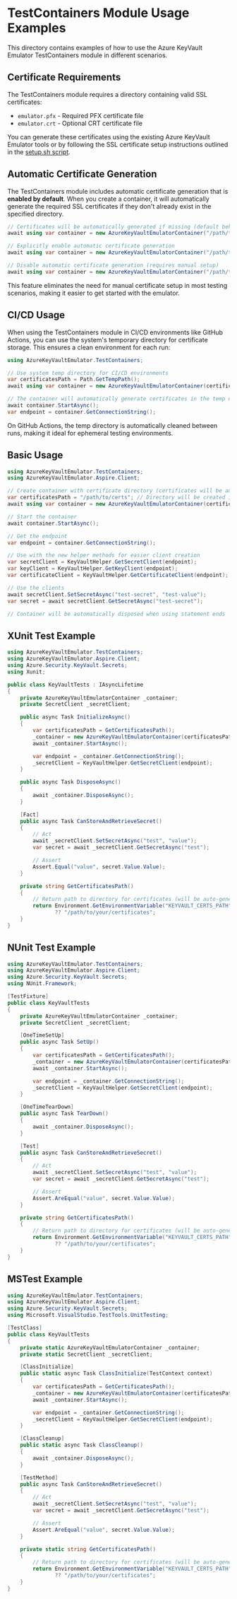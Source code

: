 # TestContainers Module Usage Examples

This directory contains examples of how to use the Azure KeyVault Emulator TestContainers module in different scenarios.

## Certificate Requirements

The TestContainers module requires a directory containing valid SSL certificates:

- `emulator.pfx` - Required PFX certificate file
- `emulator.crt` - Optional CRT certificate file

You can generate these certificates using the existing Azure KeyVault Emulator tools or by following the SSL certificate setup instructions outlined in the [setup.sh script](https://github.com/james-gould/azure-keyvault-emulator/blob/master/docs/setup.sh).

## Automatic Certificate Generation

The TestContainers module includes automatic certificate generation that is **enabled by default**. When you create a container, it will automatically generate the required SSL certificates if they don't already exist in the specified directory.

```csharp
// Certificates will be automatically generated if missing (default behavior)
await using var container = new AzureKeyVaultEmulatorContainer("/path/to/certs");

// Explicitly enable automatic certificate generation
await using var container = new AzureKeyVaultEmulatorContainer("/path/to/certs", generateCertificates: true);

// Disable automatic certificate generation (requires manual setup)
await using var container = new AzureKeyVaultEmulatorContainer("/path/to/certs", generateCertificates: false);
```

This feature eliminates the need for manual certificate setup in most testing scenarios, making it easier to get started with the emulator.

## CI/CD Usage

When using the TestContainers module in CI/CD environments like GitHub Actions, you can use the system's temporary directory for certificate storage. This ensures a clean environment for each run:

```csharp
using AzureKeyVaultEmulator.TestContainers;

// Use system temp directory for CI/CD environments
var certificatesPath = Path.GetTempPath();
await using var container = new AzureKeyVaultEmulatorContainer(certificatesPath);

// The container will automatically generate certificates in the temp directory
await container.StartAsync();
var endpoint = container.GetConnectionString();
```

On GitHub Actions, the temp directory is automatically cleaned between runs, making it ideal for ephemeral testing environments.

## Basic Usage

```csharp
using AzureKeyVaultEmulator.TestContainers;
using AzureKeyVaultEmulator.Aspire.Client;

// Create container with certificate directory (certificates will be auto-generated if missing)
var certificatesPath = "/path/to/certs"; // Directory will be created if it doesn't exist
await using var container = new AzureKeyVaultEmulatorContainer(certificatesPath);

// Start the container
await container.StartAsync();

// Get the endpoint
var endpoint = container.GetConnectionString();

// Use with the new helper methods for easier client creation
var secretClient = KeyVaultHelper.GetSecretClient(endpoint);
var keyClient = KeyVaultHelper.GetKeyClient(endpoint);
var certificateClient = KeyVaultHelper.GetCertificateClient(endpoint);

// Use the clients
await secretClient.SetSecretAsync("test-secret", "test-value");
var secret = await secretClient.GetSecretAsync("test-secret");

// Container will be automatically disposed when using statement ends
```

## XUnit Test Example

```csharp
using AzureKeyVaultEmulator.TestContainers;
using AzureKeyVaultEmulator.Aspire.Client;
using Azure.Security.KeyVault.Secrets;
using Xunit;

public class KeyVaultTests : IAsyncLifetime
{
    private AzureKeyVaultEmulatorContainer _container;
    private SecretClient _secretClient;

    public async Task InitializeAsync()
    {
        var certificatesPath = GetCertificatesPath();
        _container = new AzureKeyVaultEmulatorContainer(certificatesPath);
        await _container.StartAsync();

        var endpoint = _container.GetConnectionString();
        _secretClient = KeyVaultHelper.GetSecretClient(endpoint);
    }

    public async Task DisposeAsync()
    {
        await _container.DisposeAsync();
    }

    [Fact]
    public async Task CanStoreAndRetrieveSecret()
    {
        // Act
        await _secretClient.SetSecretAsync("test", "value");
        var secret = await _secretClient.GetSecretAsync("test");

        // Assert
        Assert.Equal("value", secret.Value.Value);
    }

    private string GetCertificatesPath()
    {
        // Return path to directory for certificates (will be auto-generated if missing)
        return Environment.GetEnvironmentVariable("KEYVAULT_CERTS_PATH") 
               ?? "/path/to/your/certificates";
    }
}
```

## NUnit Test Example

```csharp
using AzureKeyVaultEmulator.TestContainers;
using AzureKeyVaultEmulator.Aspire.Client;
using Azure.Security.KeyVault.Secrets;
using NUnit.Framework;

[TestFixture]
public class KeyVaultTests
{
    private AzureKeyVaultEmulatorContainer _container;
    private SecretClient _secretClient;

    [OneTimeSetUp]
    public async Task SetUp()
    {
        var certificatesPath = GetCertificatesPath();
        _container = new AzureKeyVaultEmulatorContainer(certificatesPath);
        await _container.StartAsync();

        var endpoint = _container.GetConnectionString();
        _secretClient = KeyVaultHelper.GetSecretClient(endpoint);
    }

    [OneTimeTearDown]
    public async Task TearDown()
    {
        await _container.DisposeAsync();
    }

    [Test]
    public async Task CanStoreAndRetrieveSecret()
    {
        // Act
        await _secretClient.SetSecretAsync("test", "value");
        var secret = await _secretClient.GetSecretAsync("test");

        // Assert
        Assert.AreEqual("value", secret.Value.Value);
    }

    private string GetCertificatesPath()
    {
        // Return path to directory for certificates (will be auto-generated if missing)
        return Environment.GetEnvironmentVariable("KEYVAULT_CERTS_PATH") 
               ?? "/path/to/your/certificates";
    }
}
```

## MSTest Example

```csharp
using AzureKeyVaultEmulator.TestContainers;
using AzureKeyVaultEmulator.Aspire.Client;
using Azure.Security.KeyVault.Secrets;
using Microsoft.VisualStudio.TestTools.UnitTesting;

[TestClass]
public class KeyVaultTests
{
    private static AzureKeyVaultEmulatorContainer _container;
    private static SecretClient _secretClient;

    [ClassInitialize]
    public static async Task ClassInitialize(TestContext context)
    {
        var certificatesPath = GetCertificatesPath();
        _container = new AzureKeyVaultEmulatorContainer(certificatesPath);
        await _container.StartAsync();

        var endpoint = _container.GetConnectionString();
        _secretClient = KeyVaultHelper.GetSecretClient(endpoint);
    }

    [ClassCleanup]
    public static async Task ClassCleanup()
    {
        await _container.DisposeAsync();
    }

    [TestMethod]
    public async Task CanStoreAndRetrieveSecret()
    {
        // Act
        await _secretClient.SetSecretAsync("test", "value");
        var secret = await _secretClient.GetSecretAsync("test");

        // Assert
        Assert.AreEqual("value", secret.Value.Value);
    }

    private static string GetCertificatesPath()
    {
        // Return path to directory for certificates (will be auto-generated if missing)
        return Environment.GetEnvironmentVariable("KEYVAULT_CERTS_PATH") 
               ?? "/path/to/your/certificates";
    }
}
```